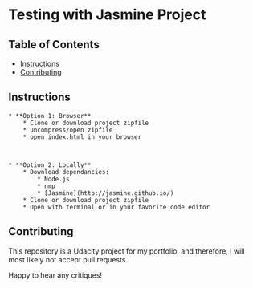 # Testing with Jasmine Project

## Table of Contents

- [Instructions](#instructions)
- [Contributing](#contributing)

## Instructions
	* **Option 1: Browser**
        * Clone or download project zipfile 
        * uncompress/open zipfile
        * open index.html in your browser



	* **Option 2: Locally**
        * Download dependancies:
            * Node.js
            * nmp
            * [Jasmine](http://jasmine.github.io/)
        * Clone or download project zipfile
        * Open with terminal or in your favorite code editor 



## Contributing

This repository is a Udacity project for my portfolio, and therefore, I will most likely not accept pull requests.

Happy to hear any critiques!